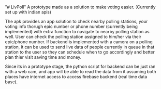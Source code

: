 "# LivPoll" 
 A prototype made as a solution to make voting easier.
(Currently set up with indian apis)

The apk provides an app solution to check nearby polling stations, your voting info thorugh epic number or phone number (currently being implemented) with extra function to navigate to nearby polling station as well.
User can check the polling station assigned to him/her via their epic/phone number.
If backend is implemented with a camera on a polling station, it can be used to send live data of people currently in queue in that station to the user so they can schedule when to go accordingly and better plan thier visit saving time and money.

Since its in a prototype stage, the python script for backend can be just ran with a web cam, and app will be able to read the data from it assuming both places have internet access to access firebase backend (real time data base).
